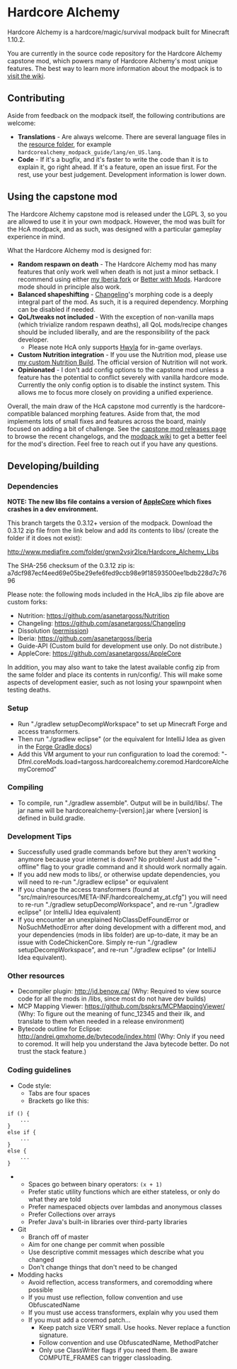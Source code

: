 # Hardcore Alchemy
Hardcore Alchemy is a hardcore/magic/survival modpack built for Minecraft 1.10.2.

You are currently in the source code repository for the Hardcore Alchemy capstone mod, which powers many of Hardcore Alchemy's most unique features. The best way to learn more information about the modpack is to [visit the wiki](https://github.com/asanetargoss/HardcoreAlchemy/wiki).

## Contributing

Aside from feedback on the modpack itself, the following contributions are welcome:

- **Translations** - Are always welcome. There are several language files in the [resource folder](https://github.com/asanetargoss/HardcoreAlchemy/tree/master/src/main/resources/), for example `hardcorealchemy_modpack_guide/lang/en_US.lang`.
- **Code** - If it's a bugfix, and it's faster to write the code than it is to explain it, go right ahead. If it's a feature, open an issue first. For the rest, use your best judgement. Development information is lower down.

## Using the capstone mod

The Hardcore Alchemy capstone mod is released under the LGPL 3, so you are allowed to use it in your own modpack. However, the mod was built for the HcA modpack, and as such, was designed with a particular gameplay experience in mind.

What the Hardcore Alchemy mod is designed for:

* **Random respawn on death** - The Hardcore Alchemy mod has many features that only work well when death is not just a minor setback. I recommend using either [my Iberia fork](https://github.com/asanetargoss/iberia/releases) or [Better with Mods](https://minecraft.curseforge.com/projects/better-with-mods). Hardcore mode should in principle also work.
* **Balanced shapeshifting** - [Changeling](https://github.com/asanetargoss/Changeling/releases)'s morphing code is a deeply integral part of the mod. As such, it is a required dependency. Morphing can be disabled if needed.
* **QoL/tweaks not included** - With the exception of non-vanilla maps (which trivialize random respawn deaths), all QoL mods/recipe changes should be included liberally, and are the responsibility of the pack developer.
    * Please note HcA only supports [Hwyla](https://www.curseforge.com/minecraft/mc-mods/hwyla) for in-game overlays.
* **Custom Nutrition integration** - If you use the Nutrition mod, please use [my custom Nutrition Build](https://github.com/asanetargoss/Nutrition/releases). The official version of Nutrition will not work.
* **Opinionated** - I don't add config options to the capstone mod unless a feature has the potential to conflict severely with vanilla hardcore mode. Currently the only config option is to disable the instinct system. This allows me to focus more closely on providing a unified experience. 

Overall, the main draw of the HcA capstone mod currently is the hardcore-compatible balanced morphing features. Aside from that, the mod implements lots of small fixes and features across the board, mainly focused on adding a bit of challenge. See the [capstone mod releases page](https://github.com/asanetargoss/HardcoreAlchemy/releases) to browse the recent changelogs, and the [modpack wiki](https://github.com/asanetargoss/HardcoreAlchemy/wiki) to get a better feel for the mod's direction. Feel free to reach out if you have any questions.

## Developing/building

### Dependencies

**NOTE: The new libs file contains a version of [AppleCore](https://github.com/asanetargoss/AppleCore) which fixes crashes in a dev environment.**

This branch targets the 0.3.12+ version of the modpack. Download the 0.3.12 zip file from the link below and add its contents to libs/ (create the folder if it does not exist):

http://www.mediafire.com/folder/grwn2vsjr2lce/Hardcore_Alchemy_Libs

The SHA-256 checksum of the 0.3.12 zip is: a7dcf987ecf4eed69e05be29efe6fed9ccb98e9f18593500ee1bdb228d7c7696

Please note: the following mods included in the HcA_libs zip file above are custom forks:
* Nutrition: https://github.com/asanetargoss/Nutrition
* Changeling: https://github.com/asanetargoss/Changeling
* Dissolution ([permission](https://i.imgur.com/b7sN6lL.png))
* Iberia: https://github.com/asanetargoss/iberia
* Guide-API (Custom build for development use only. Do not distribute.)
* AppleCore: https://github.com/asanetargoss/AppleCore

In addition, you may also want to take the latest available config zip from the same folder and place its contents in run/config/. This will make some aspects of development easier, such as not losing your spawnpoint when testing deaths.

### Setup
* Run "./gradlew setupDecompWorkspace" to set up Minecraft Forge and access transformers.
* Then run "./gradlew eclipse" (or the equivalent for IntelliJ Idea as given in the [Forge Gradle docs](https://forgegradle.readthedocs.io/en/latest/))
* Add this VM argument to your run configuration to load the coremod: "-Dfml.coreMods.load=targoss.hardcorealchemy.coremod.HardcoreAlchemyCoremod"

### Compiling
* To compile, run "./gradlew assemble". Output will be in build/libs/. The jar name will be hardcorealchemy-[version].jar where [version] is defined in build.gradle.

### Development Tips
* Successfully used gradle commands before but they aren't working anymore because your internet is down? No problem! Just add the "-offline" flag to your gradle command and it should work normally again.
* If you add new mods to libs/, or otherwise update dependencies, you will need to re-run "./gradlew eclipse" or equivalent
* If you change the access transformers (found at "src/main/resources/META-INF/hardcorealchemy_at.cfg") you will need to re-run "./gradlew setupDecompWorkspace", and re-run "./gradlew eclipse" (or IntelliJ Idea equivalent)
* If you encounter an unexplained NoClassDefFoundError or NoSuchMethodError after doing development with a different mod, and your dependencies (mods in libs folder) are up-to-date, it may be an issue with CodeChickenCore. Simply re-run "./gradlew setupDecompWorkspace", and re-run "./gradlew eclipse" (or IntelliJ Idea equivalent).

### Other resources
* Decompiler plugin: http://jd.benow.ca/ (Why: Required to view source code for all the mods in /libs, since most do not have dev builds)
* MCP Mapping Viewer: https://github.com/bspkrs/MCPMappingViewer/ (Why: To figure out the meaning of func_12345 and their ilk, and translate to them when needed in a release environment)
* Bytecode outline for Eclipse: http://andrei.gmxhome.de/bytecode/index.html (Why: Only if you need to coremod. It will help you understand the Java bytecode better. Do not trust the stack feature.)

### Coding guidelines

* Code style:
    * Tabs are four spaces
    * Brackets go like this:
```
if () {
    ...
}
else if {
    ...
}
else {
    ...
}
```

*
    * Spaces go between binary operators: `(x + 1)`
    * Prefer static utility functions which are either stateless, or only do what they are told
    * Prefer namespaced objects over lambdas and anonymous classes
    * Prefer Collections over arrays
    * Prefer Java's built-in libraries over third-party libraries
* Git
    * Branch off of master
    * Aim for one change per commit when possible
    * Use descriptive commit messages which describe what you changed
    * Don't change things that don't need to be changed
* Modding hacks
    * Avoid reflection, access transformers, and coremodding where possible
    * If you must use reflection, follow convention and use ObfuscatedName
    * If you must use access transformers, explain why you used them
    * If you must add a coremod patch...
        * Keep patch size VERY small. Use hooks. Never replace a function signature.
        * Follow convention and use ObfuscatedName, MethodPatcher
        * Only use ClassWriter flags if you need them. Be aware COMPUTE_FRAMES can trigger classloading.

